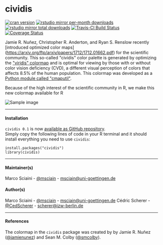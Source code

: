 # cividis

[![cran version](http://www.r-pkg.org/badges/version/viridisLite)](https://cran.r-project.org/package=viridisLite)
[![rstudio mirror per-month downloads](http://cranlogs.r-pkg.org/badges/viridisLite)](https://github.com/metacran/cranlogs.app)
[![rstudio mirror total downloads](http://cranlogs.r-pkg.org/badges/grand-total/viridisLite?color=yellowgreen)](https://github.com/metacran/cranlogs.app)
[![Travis-CI Build Status](https://travis-ci.org/hrbrmstr/viridisLite.svg?branch=master)](https://travis-ci.org/hrbrmstr/viridisLite)
[![Coverage Status](https://img.shields.io/codecov/c/github/hrbrmstr/viridisLite/master.svg)](https://codecov.io/github/hrbrmstr/viridisLite?branch=master)


Jamie R. Nuñez, Christopher R. Anderton, and Ryan S. Renslow recently [introduced optimized color maps]
(https://arxiv.org/ftp/arxiv/papers/1712/1712.01662.pdf) for the scientific community. This so-called "cividis" color palette is generated
by optimizing the ["viridis" colormap](https://bids.github.io/colormap/) and is optimal for viewing by those with or without color vision deficiency (CVD), a different visual perception of colors that affects 8.5% of the human population. This colormap was developed as a [Python module called "cmaputil"](https://github.com/pnnl/cmaputil).

Because of the high interest of the scientific community in R, we make this new colormap available for R

![Sample image](https://raw.githubusercontent.com/msciain/blablabla)

---

#### Installation

`cividis 0.1` is now [available as GitHub repository](https://github.com/marcosci/cividis).  
Simply copy the following lines of code in your R terminal and it should install
everything you need to use `cividis`:

```{r}
install.packages("cividis")
library(cividis)
```

---

#### Maintainer(s)

Marco Sciaini - [@msciain](https://twitter.com/msciain) - <msciain@uni-goettingen.de>

#### Author(s)

Marco Sciaini - [@msciain](https://twitter.com/msciain) - <msciain@uni-goettingen.de>
Cédric Scherer - [@CedScherer](https://twitter.com/CedScherer) - <scherer@izw-berlin.de>

---

#### References

The colormap in the `cividis` package was created by by Jamie R. Nuñez ([@jamienunez](https://github.com/jamienunez)) and Sean M. Colby ([@smcolby](https://github.com/smcolby)).

